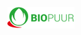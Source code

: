 ﻿
<p align="center">
  <br><br><img src="Logos/logo2.png"><br><br>
  <!--<a href="http://biopuur.getyournet.ch/">biopuur.getyournet.ch</a><br><br>--><br><br><br>
</p>
